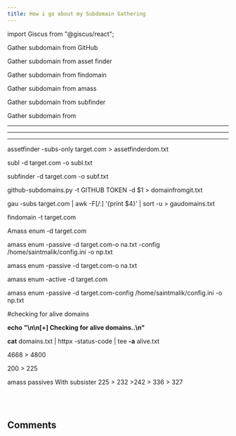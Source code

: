 ```yaml
---
title: How i go about my Subdomain Gathering
---
```

import Giscus from "@giscus/react";

Gather subdomain from GitHub

Gather subdomain from asset finder

Gather subdomain from findomain

Gather subdomain from amass

Gather subdomain from subfinder

Gather subdomain from

-------
------
-----

assetfinder -subs-only target.com > assetfinderdom.txt 

subl -d target.com  -o subl.txt 

subfinder -d target.com  -o subf.txt

github-subdomains.py -t GITHUB TOKEN -d $1 > domainfromgit.txt

gau -subs target.com | awk -F[/:] '{print $4}' | sort -u > gaudomains.txt

findomain -t target.com

Amass enum -d target.com

amass enum -passive -d target.com-o na.txt -config /home/saintmalik/config.ini -o np.txt

amass enum -passive -d target.com-o na.txt

amass enum -active -d target.com

amass enum -passive -d target.com-config /home/saintmalik/config.ini -o np.txt

#checking for alive domains

**echo** **"\n\n[+] Checking for alive domains..\n"**

**cat** domains.txt | httpx -status-code | tee **-a** alive.txt

4668 > 4800

200 > 225

amass passives With subsister 225 > 232 >242 > 336 > 327

<br></br>
<h2>Comments</h2>
<Giscus
id="comments"
repo="saintmalik/blog.saintmalik.me"
repoId="MDEwOlJlcG9zaXRvcnkzOTE0MzQyOTI="
category="General"
categoryId="DIC_kwDOF1TQNM4CQ8lN"
mapping="title"
term="Comments"
reactionsEnabled="1"
emitMetadata="0"
inputPosition="top"
theme="preferred_color_scheme"
lang="en"
loading="lazy"
crossorigin="anonymous"
    />